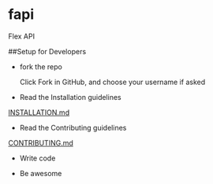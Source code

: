 fapi
====

Flex API

##Setup for Developers

 - fork the repo

    Click Fork in GitHub, and choose your username if asked

 - Read the Installation guidelines

[INSTALLATION.md](https://github.com/rybakdigital/fapi/blob/master/INSTALLATION.md)

 - Read the Contributing guidelines

[CONTRIBUTING.md](https://github.com/rybakdigital/fapi/blob/master/CONTRIBUTING.md)

- Write code

- Be awesome
